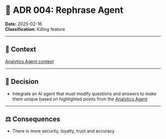 # 📜 ADR 004: Rephrase Agent

**Date:** 2025-02-16  
**Classification:** Killing feature

---

## 📌 Context

[Analytics Agent context](0003-analytics-agent.md#context)

---

## 🎯 Decision

- Integrate an AI agent that must modify questions and answers to make them unique based on highlighted points from the [Analytics Agent](0003-analytics-agent.md)

---

## ⚖️ Consequences

- There is more security, loyalty, trust and accuracy  
